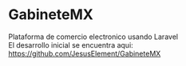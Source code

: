 # GabineteMX
Plataforma de comercio electronico usando Laravel <br>
El desarrollo inicial se encuentra aqui: <br>
https://github.com/JesusElement/GabineteMX

